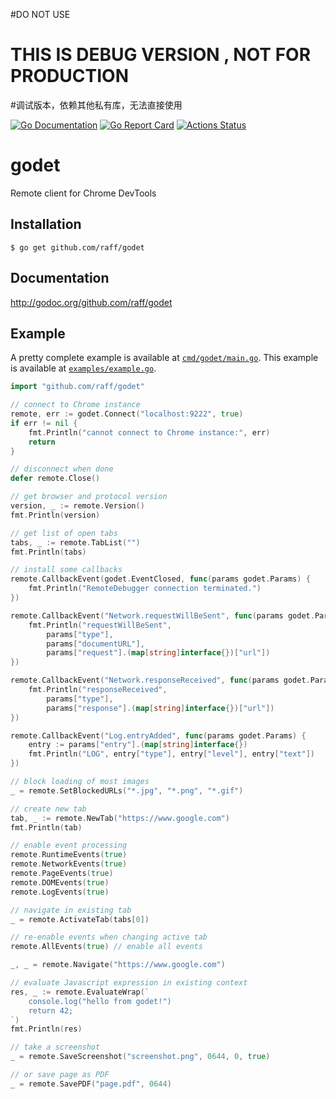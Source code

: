 #DO NOT USE

# THIS IS DEBUG VERSION , NOT FOR PRODUCTION

#调试版本，依赖其他私有库，无法直接使用



[![Go Documentation](http://godoc.org/github.com/raff/godet?status.svg)](http://godoc.org/github.com/raff/godet)
[![Go Report Card](https://goreportcard.com/badge/github.com/raff/godet)](https://goreportcard.com/report/github.com/raff/godet)
[![Actions Status](https://github.com/raff/godet/workflows/Go/badge.svg)](https://github.com/raff/godet/actions)


# godet
Remote client for Chrome DevTools

## Installation

    $ go get github.com/raff/godet
    
## Documentation
http://godoc.org/github.com/raff/godet

## Example
A pretty complete example is available at [`cmd/godet/main.go`](https://github.com/raff/godet/blob/master/cmd/godet/main.go).
This example is available at [`examples/example.go`](https://github.com/raff/godet/blob/master/examples/example.go).

```go
import "github.com/raff/godet"

// connect to Chrome instance
remote, err := godet.Connect("localhost:9222", true)
if err != nil {
    fmt.Println("cannot connect to Chrome instance:", err)
    return
}

// disconnect when done
defer remote.Close()

// get browser and protocol version
version, _ := remote.Version()
fmt.Println(version)

// get list of open tabs
tabs, _ := remote.TabList("")
fmt.Println(tabs)

// install some callbacks
remote.CallbackEvent(godet.EventClosed, func(params godet.Params) {
    fmt.Println("RemoteDebugger connection terminated.")
})

remote.CallbackEvent("Network.requestWillBeSent", func(params godet.Params) {
    fmt.Println("requestWillBeSent",
        params["type"],
        params["documentURL"],
        params["request"].(map[string]interface{})["url"])
})

remote.CallbackEvent("Network.responseReceived", func(params godet.Params) {
    fmt.Println("responseReceived",
        params["type"],
        params["response"].(map[string]interface{})["url"])
})

remote.CallbackEvent("Log.entryAdded", func(params godet.Params) {
    entry := params["entry"].(map[string]interface{})
    fmt.Println("LOG", entry["type"], entry["level"], entry["text"])
})

// block loading of most images
_ = remote.SetBlockedURLs("*.jpg", "*.png", "*.gif")

// create new tab
tab, _ := remote.NewTab("https://www.google.com")
fmt.Println(tab)

// enable event processing
remote.RuntimeEvents(true)
remote.NetworkEvents(true)
remote.PageEvents(true)
remote.DOMEvents(true)
remote.LogEvents(true)

// navigate in existing tab
_ = remote.ActivateTab(tabs[0])

// re-enable events when changing active tab
remote.AllEvents(true) // enable all events

_, _ = remote.Navigate("https://www.google.com")

// evaluate Javascript expression in existing context
res, _ := remote.EvaluateWrap(`
    console.log("hello from godet!")
    return 42;
`)
fmt.Println(res)

// take a screenshot
_ = remote.SaveScreenshot("screenshot.png", 0644, 0, true)

// or save page as PDF
_ = remote.SavePDF("page.pdf", 0644)

```
